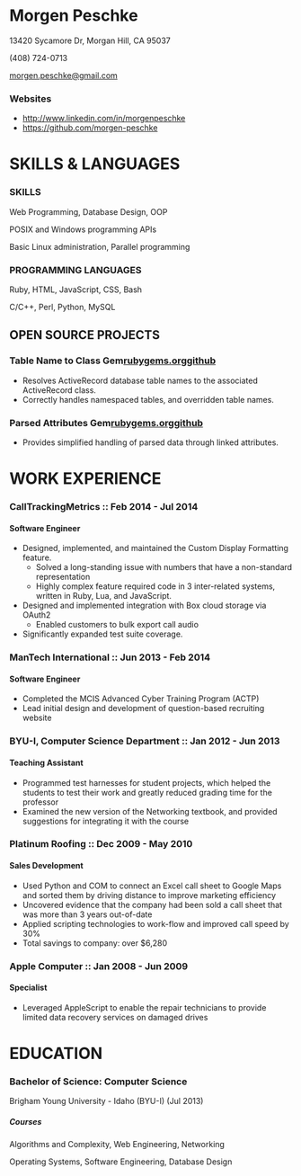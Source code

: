 # Morgen Peschke

13420 Sycamore Dr, Morgan Hill, CA 95037

(408) 724-0713

morgen.peschke@gmail.com

### Websites
-  http://www.linkedin.com/in/morgenpeschke
-  https://github.com/morgen-peschke


# SKILLS & LANGUAGES
### SKILLS
Web Programming, Database Design, OOP

POSIX and Windows programming APIs

Basic Linux administration, Parallel programming


### PROGRAMMING LANGUAGES
Ruby, HTML, JavaScript, CSS, Bash

C/C++, Perl, Python, MySQL



## OPEN SOURCE PROJECTS
### Table Name to Class Gem[rubygems.org](http://rubygems.org/gems/table-name-to-class)[github](https://github.com/morgen-peschke/table-name-to-class)
 * Resolves ActiveRecord database table names to the associated ActiveRecord class.
 * Correctly handles namespaced tables, and overridden table names.

### Parsed Attributes Gem[rubygems.org](https://rubygems.org/gems/parsed-attributes)[github](https://github.com/morgen-peschke/parsed-attributes)
 * Provides simplified handling of parsed data through linked attributes.


# WORK EXPERIENCE
### CallTrackingMetrics :: Feb 2014 - Jul 2014
#### Software Engineer
 * Designed, implemented, and maintained the Custom Display Formatting feature.
   - Solved a long-standing issue with numbers that have a non-standard representation
   - Highly complex feature required code in 3 inter-related systems, written in Ruby, Lua, and JavaScript.
 * Designed and implemented integration with Box cloud storage via OAuth2
   - Enabled customers to bulk export call audio
 * Significantly expanded test suite coverage.

### ManTech International :: Jun 2013 - Feb 2014
#### Software Engineer
 * Completed the MCIS Advanced Cyber Training Program (ACTP)
 * Lead initial design and development of question-based recruiting website

### BYU-I, Computer Science Department :: Jan 2012 - Jun 2013
#### Teaching Assistant
 * Programmed test harnesses for student projects, which helped the students to test their work and greatly reduced grading time for the professor
 * Examined the new version of the Networking textbook, and provided suggestions for integrating it with the course

### Platinum Roofing :: Dec 2009 - May 2010
#### Sales Development
 * Used Python and COM to connect an Excel call sheet to Google Maps and sorted them by driving distance to improve marketing efficiency
 * Uncovered evidence that the company had been sold a call sheet that was more than 3 years out-of-date
 * Applied scripting technologies to work-flow and improved call speed by 30%
 * Total savings to company: over $6,280

### Apple Computer :: Jan 2008 - Jun 2009
#### Specialist
 * Leveraged AppleScript to enable the repair technicians to provide limited data recovery services on damaged drives


# EDUCATION
### Bachelor of Science: Computer Science
Brigham Young University - Idaho (BYU-I) (Jul 2013)
##### Courses
Algorithms and Complexity, Web Engineering, Networking

Operating Systems, Software Engineering, Database Design

